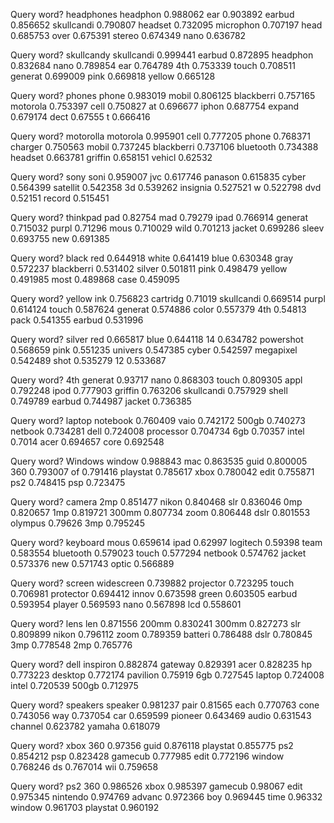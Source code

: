 Query word? headphones
headphon 0.988062
ear 0.903892
earbud 0.856652
skullcandi 0.790807
headset 0.732095
microphon 0.707197
head 0.685753
over 0.675391
stereo 0.674349
nano 0.636782

Query word? skullcandy
skullcandi 0.999441
earbud 0.872895
headphon 0.832684
nano 0.789854
ear 0.764789
4th 0.753339
touch 0.708511
generat 0.699009
pink 0.669818
yellow 0.665128

Query word? phones
phone 0.983019
mobil 0.806125
blackberri 0.757165
motorola 0.753397
cell 0.750827
at 0.696677
iphon 0.687754
expand 0.679174
dect 0.67555
t 0.666416

Query word? motorolla
motorola 0.995901
cell 0.777205
phone 0.768371
charger 0.750563
mobil 0.737245
blackberri 0.737106
bluetooth 0.734388
headset 0.663781
griffin 0.658151
vehicl 0.62532

Query word? sony
soni 0.959007
jvc 0.617746
panason 0.615835
cyber 0.564399
satellit 0.542358
3d 0.539262
insignia 0.527521
w 0.522798
dvd 0.52151
record 0.515451

Query word? thinkpad
pad 0.82754
mad 0.79279
ipad 0.766914
generat 0.715032
purpl 0.71296
mous 0.710029
wild 0.701213
jacket 0.699286
sleev 0.693755
new 0.691385

Query word? black
red 0.644918
white 0.641419
blue 0.630348
gray 0.572237
blackberri 0.531402
silver 0.501811
pink 0.498479
yellow 0.491985
most 0.489868
case 0.459095

Query word? yellow
ink 0.756823
cartridg 0.71019
skullcandi 0.669514
purpl 0.614124
touch 0.587624
generat 0.574886
color 0.557379
4th 0.54813
pack 0.541355
earbud 0.531996

Query word? silver
red 0.665817
blue 0.644118
14 0.634782
powershot 0.568659
pink 0.551235
univers 0.547385
cyber 0.542597
megapixel 0.542489
shot 0.535279
12 0.533687

Query word? 4th
generat 0.93717
nano 0.868303
touch 0.809305
appl 0.792248
ipod 0.777903
griffin 0.763206
skullcandi 0.757929
shell 0.749789
earbud 0.744987
jacket 0.736385

Query word? laptop
notebook 0.760409
vaio 0.742172
500gb 0.740273
netbook 0.734281
dell 0.724008
processor 0.704734
6gb 0.70357
intel 0.7014
acer 0.694657
core 0.692548


Query word? Windows
window 0.988843
mac 0.863535
guid 0.800005
360 0.793007
of 0.791416
playstat 0.785617
xbox 0.780042
edit 0.755871
ps2 0.748415
psp 0.723475

Query word? camera
2mp 0.851477
nikon 0.840468
slr 0.836046
0mp 0.820657
1mp 0.819721
300mm 0.807734
zoom 0.806448
dslr 0.801553
olympus 0.79626
3mp 0.795245

Query word? keyboard
mous 0.659614
ipad 0.62997
logitech 0.59398
team 0.583554
bluetooth 0.579023
touch 0.577294
netbook 0.574762
jacket 0.573376
new 0.571743
optic 0.566889

Query word? screen
widescreen 0.739882
projector 0.723295
touch 0.706981
protector 0.694412
innov 0.673598
green 0.603505
earbud 0.593954
player 0.569593
nano 0.567898
lcd 0.558601

Query word? lens
len 0.871556
200mm 0.830241
300mm 0.827273
slr 0.809899
nikon 0.796112
zoom 0.789359
batteri 0.786488
dslr 0.780845
3mp 0.778548
2mp 0.765776

Query word? dell
inspiron 0.882874
gateway 0.829391
acer 0.828235
hp 0.773223
desktop 0.772174
pavilion 0.75919
6gb 0.727545
laptop 0.724008
intel 0.720539
500gb 0.712975

Query word? speakers
speaker 0.981237
pair 0.81565
each 0.770763
cone 0.743056
way 0.737054
car 0.659599
pioneer 0.643469
audio 0.631543
channel 0.623782
yamaha 0.618079

Query word? xbox
360 0.97356
guid 0.876118
playstat 0.855775
ps2 0.854212
psp 0.823428
gamecub 0.777985
edit 0.772196
window 0.768246
ds 0.767014
wii 0.759658

Query word? ps2
360 0.986526
xbox 0.985397
gamecub 0.98067
edit 0.975345
nintendo 0.974769
advanc 0.972366
boy 0.969445
time 0.96332
window 0.961703
playstat 0.960192